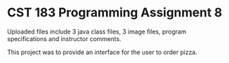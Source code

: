 # CST 183 Programming Assignment 8

Uploaded files include 3 java class files, 3 image files, program specifications and instructor comments.

This project was to provide an interface for the user to order pizza.
